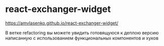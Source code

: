 # react-exchanger-widget
 
https://amvlasenko.github.io/react-exchanger-widget/

В ветке refactoring вы можете увидить готовящуюся к деплою версию написанную с использованием функциональных компонентов и хуков
